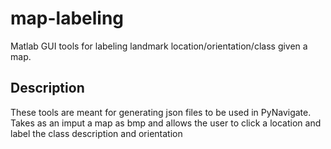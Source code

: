 # map-labeling
Matlab GUI tools for labeling landmark location/orientation/class given a map.

## Description
These tools are meant for generating json files to be used in PyNavigate. 
Takes as an imput a map as bmp and allows the user to click a location and label the class description and orientation
